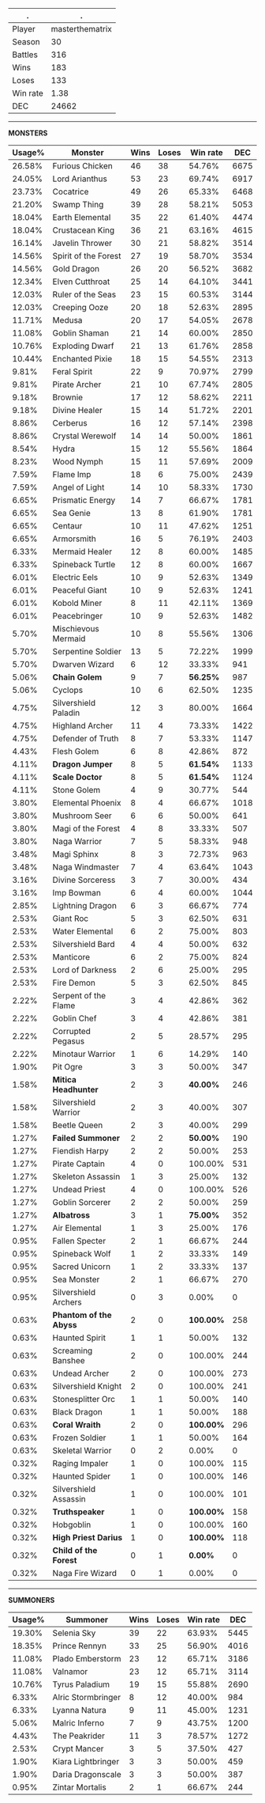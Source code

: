 .|.
|-|-
Player|masterthematrix
Season|30
Battles|316
Wins|183
Loses|133
Win rate|1.38
DEC|24662

---
**MONSTERS**

Usage%|Monster|Wins|Loses|Win rate|DEC|
-|-|-|-|-|-|
26.58%|Furious Chicken|46|38|54.76%|6675|
24.05%|Lord Arianthus|53|23|69.74%|6917|
23.73%|Cocatrice|49|26|65.33%|6468|
21.20%|Swamp Thing|39|28|58.21%|5053|
18.04%|Earth Elemental|35|22|61.40%|4474|
18.04%|Crustacean King|36|21|63.16%|4615|
16.14%|Javelin Thrower|30|21|58.82%|3514|
14.56%|Spirit of the Forest|27|19|58.70%|3534|
14.56%|Gold Dragon|26|20|56.52%|3682|
12.34%|Elven Cutthroat|25|14|64.10%|3441|
12.03%|Ruler of the Seas|23|15|60.53%|3144|
12.03%|Creeping Ooze|20|18|52.63%|2895|
11.71%|Medusa|20|17|54.05%|2678|
11.08%|Goblin Shaman|21|14|60.00%|2850|
10.76%|Exploding Dwarf|21|13|61.76%|2858|
10.44%|Enchanted Pixie|18|15|54.55%|2313|
9.81%|Feral Spirit|22|9|70.97%|2799|
9.81%|Pirate Archer|21|10|67.74%|2805|
9.18%|Brownie|17|12|58.62%|2211|
9.18%|Divine Healer|15|14|51.72%|2201|
8.86%|Cerberus|16|12|57.14%|2398|
8.86%|Crystal Werewolf|14|14|50.00%|1861|
8.54%|Hydra|15|12|55.56%|1864|
8.23%|Wood Nymph|15|11|57.69%|2009|
7.59%|Flame Imp|18|6|75.00%|2439|
7.59%|Angel of Light|14|10|58.33%|1730|
6.65%|Prismatic Energy|14|7|66.67%|1781|
6.65%|Sea Genie|13|8|61.90%|1781|
6.65%|Centaur|10|11|47.62%|1251|
6.65%|Armorsmith|16|5|76.19%|2403|
6.33%|Mermaid Healer|12|8|60.00%|1485|
6.33%|Spineback Turtle|12|8|60.00%|1667|
6.01%|Electric Eels|10|9|52.63%|1349|
6.01%|Peaceful Giant|10|9|52.63%|1241|
6.01%|Kobold Miner|8|11|42.11%|1369|
6.01%|Peacebringer|10|9|52.63%|1482|
5.70%|Mischievous Mermaid|10|8|55.56%|1306|
5.70%|Serpentine Soldier|13|5|72.22%|1999|
5.70%|Dwarven Wizard|6|12|33.33%|941|
5.06%|**Chain Golem**|9|7|**56.25%**|987|
5.06%|Cyclops|10|6|62.50%|1235|
4.75%|Silvershield Paladin|12|3|80.00%|1664|
4.75%|Highland Archer|11|4|73.33%|1422|
4.75%|Defender of Truth|8|7|53.33%|1147|
4.43%|Flesh Golem|6|8|42.86%|872|
4.11%|**Dragon Jumper**|8|5|**61.54%**|1133|
4.11%|**Scale Doctor**|8|5|**61.54%**|1124|
4.11%|Stone Golem|4|9|30.77%|544|
3.80%|Elemental Phoenix|8|4|66.67%|1018|
3.80%|Mushroom Seer|6|6|50.00%|641|
3.80%|Magi of the Forest|4|8|33.33%|507|
3.80%|Naga Warrior|7|5|58.33%|948|
3.48%|Magi Sphinx|8|3|72.73%|963|
3.48%|Naga Windmaster|7|4|63.64%|1043|
3.16%|Divine Sorceress|3|7|30.00%|434|
3.16%|Imp Bowman|6|4|60.00%|1044|
2.85%|Lightning Dragon|6|3|66.67%|774|
2.53%|Giant Roc|5|3|62.50%|631|
2.53%|Water Elemental|6|2|75.00%|803|
2.53%|Silvershield Bard|4|4|50.00%|632|
2.53%|Manticore|6|2|75.00%|824|
2.53%|Lord of Darkness|2|6|25.00%|295|
2.53%|Fire Demon|5|3|62.50%|845|
2.22%|Serpent of the Flame|3|4|42.86%|362|
2.22%|Goblin Chef|3|4|42.86%|381|
2.22%|Corrupted Pegasus|2|5|28.57%|295|
2.22%|Minotaur Warrior|1|6|14.29%|140|
1.90%|Pit Ogre|3|3|50.00%|347|
1.58%|**Mitica Headhunter**|2|3|**40.00%**|246|
1.58%|Silvershield Warrior|2|3|40.00%|307|
1.58%|Beetle Queen|2|3|40.00%|299|
1.27%|**Failed Summoner**|2|2|**50.00%**|190|
1.27%|Fiendish Harpy|2|2|50.00%|253|
1.27%|Pirate Captain|4|0|100.00%|531|
1.27%|Skeleton Assassin|1|3|25.00%|132|
1.27%|Undead Priest|4|0|100.00%|526|
1.27%|Goblin Sorcerer|2|2|50.00%|259|
1.27%|**Albatross**|3|1|**75.00%**|352|
1.27%|Air Elemental|1|3|25.00%|176|
0.95%|Fallen Specter|2|1|66.67%|244|
0.95%|Spineback Wolf|1|2|33.33%|149|
0.95%|Sacred Unicorn|1|2|33.33%|137|
0.95%|Sea Monster|2|1|66.67%|270|
0.95%|Silvershield Archers|0|3|0.00%|0|
0.63%|**Phantom of the Abyss**|2|0|**100.00%**|258|
0.63%|Haunted Spirit|1|1|50.00%|132|
0.63%|Screaming Banshee|2|0|100.00%|244|
0.63%|Undead Archer|2|0|100.00%|273|
0.63%|Silvershield Knight|2|0|100.00%|241|
0.63%|Stonesplitter Orc|1|1|50.00%|140|
0.63%|Black Dragon|1|1|50.00%|188|
0.63%|**Coral Wraith**|2|0|**100.00%**|296|
0.63%|Frozen Soldier|1|1|50.00%|164|
0.63%|Skeletal Warrior|0|2|0.00%|0|
0.32%|Raging Impaler|1|0|100.00%|115|
0.32%|Haunted Spider|1|0|100.00%|146|
0.32%|Silvershield Assassin|1|0|100.00%|101|
0.32%|**Truthspeaker**|1|0|**100.00%**|158|
0.32%|Hobgoblin|1|0|100.00%|160|
0.32%|**High Priest Darius**|1|0|**100.00%**|118|
0.32%|**Child of the Forest**|0|1|**0.00%**|0|
0.32%|Naga Fire Wizard|0|1|0.00%|0|

---
**SUMMONERS**

Usage%|Summoner|Wins|Loses|Win rate|DEC|
-|-|-|-|-|-|
19.30%|Selenia Sky|39|22|63.93%|5445|
18.35%|Prince Rennyn|33|25|56.90%|4016|
11.08%|Plado Emberstorm|23|12|65.71%|3186|
11.08%|Valnamor|23|12|65.71%|3114|
10.76%|Tyrus Paladium|19|15|55.88%|2690|
6.33%|Alric Stormbringer|8|12|40.00%|984|
6.33%|Lyanna Natura|9|11|45.00%|1231|
5.06%|Malric Inferno|7|9|43.75%|1200|
4.43%|The Peakrider|11|3|78.57%|1272|
2.53%|Crypt Mancer|3|5|37.50%|427|
1.90%|Kiara Lightbringer|3|3|50.00%|459|
1.90%|Daria Dragonscale|3|3|50.00%|387|
0.95%|Zintar Mortalis|2|1|66.67%|244|
